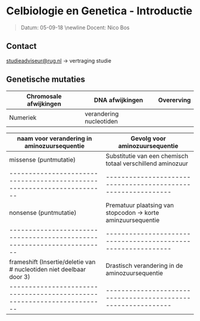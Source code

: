 # Celbiologie en Genetica - Introductie
 > Datum: 05-09-18 \newline
 > Docent: Nico Bos

## Contact
studieadviseur@rug.nl → vertraging studie

## Genetische mutaties

| Chromosale afwijkingen | DNA afwijkingen         | Overerving |
|------------------------|-------------------------|------------|
| Numeriek               | verandering nucleotiden |

| naam voor verandering in aminozuursequentie                           | Gevolg voor aminozuursequentie                              |
|-----------------------------------------------------------------------|-------------------------------------------------------------|
| missense (puntmutatie)                                                | Substitutie van een chemisch totaal verschillend aminozuur  |
|-----------------------------------------------------------------------|-------------------------------------------------------------|
| nonsense (puntmutatie)                                                | Prematuur plaatsing van stopcodon → korte aminzuursequentie |
|-----------------------------------------------------------------------|-------------------------------------------------------------|
| frameshift (Insertie/deletie van \# nucleotiden niet deelbaar door 3) | Drastisch verandering in de aminozuursequentie              |
|-----------------------------------------------------------------------|-------------------------------------------------------------|


